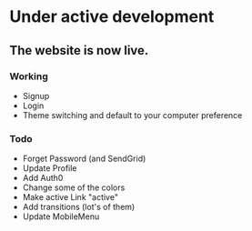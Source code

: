 # Under active development

## The website is now live.

### Working
- Signup
- Login
- Theme switching and default to your computer preference

### Todo
- Forget Password (and SendGrid)
- Update Profile
- Add Auth0
- Change some of the colors
- Make active Link "active"
- Add transitions (lot's of them)
- Update MobileMenu

